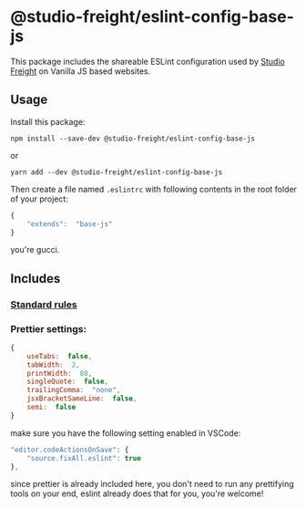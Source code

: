 # @studio-freight/eslint-config-base-js

This package includes the shareable ESLint configuration used by [Studio Freight](https://github.com/studio-freight) on Vanilla JS based websites.

## Usage

Install this package:

`npm install --save-dev @studio-freight/eslint-config-base-js`

or

`yarn add --dev @studio-freight/eslint-config-base-js`

Then create a file named `.eslintrc` with following contents in the root folder of your project:

```js
{
	"extends":  "base-js"
}
```

you're gucci.

## Includes

### [Standard rules](https://github.com/standard/standard)

### Prettier settings:

```js
{
	useTabs:  false,
	tabWidth:  2,
	printWidth:  80,
	singleQuote:  false,
	trailingComma:  "none",
	jsxBracketSameLine:  false,
	semi:  false
}
```

make sure you have the following setting enabled in VSCode:

```js
"editor.codeActionsOnSave": {
	"source.fixAll.eslint": true
},
```

since prettier is already included here, you don't need to run any prettifying tools on your end, eslint already does that for you, you're welcome!
